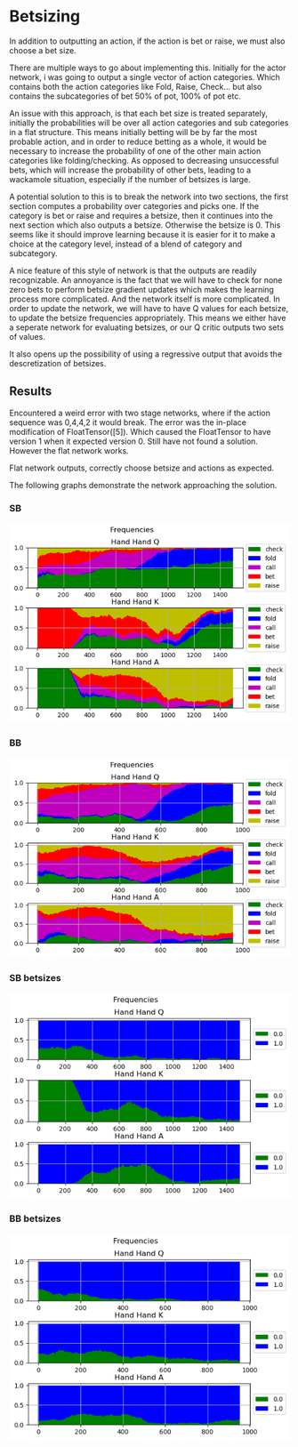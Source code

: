 # Betsizing

In addition to outputting an action, if the action is bet or raise, we must also choose a bet size.

There are multiple ways to go about implementing this. Initially for the actor network, i was going to output a single vector of action categories. Which contains both the action categories like Fold, Raise, Check... but also contains the subcategories of bet 50% of pot, 100% of pot etc. 

An issue with this approach, is that each bet size is treated separately, initially the probabilities will be over all action categories and sub categories in a flat structure. This means initially betting will be by far the most probable action, and in order to reduce betting as a whole, it would be necessary to increase the probability of one of the other main action categories like folding/checking. As opposed to decreasing unsuccessful bets, which will increase the probability of other bets, leading to a wackamole situation, especially if the number of betsizes is large. 

A potential solution to this is to break the network into two sections, the first section computes a probability over categories and picks one. If the category is bet or raise and requires a betsize, then it continues into the next section which also outputs a betsize. Otherwise the betsize is 0. This seems like it should improve learning because it is easier for it to make a choice at the category level, instead of a blend of category and subcategory. 

A nice feature of this style of network is that the outputs are readily recognizable. An annoyance is the fact that we will have to check for none zero bets to perform betsize gradient updates which makes the learning process more complicated. And the network itself is more complicated. In order to update the network, we will have to have Q values for each betsize, to update the betsize frequencies appropriately. This means we either have a seperate network for evaluating betsizes, or our Q critic outputs two sets of values.

It also opens up the possibility of using a regressive output that avoids the descretization of betsizes. 

## Results

Encountered a weird error with two stage networks, where if the action sequence was 0,4,4,2 it would break. The error was the in-place modification of FloatTensor([5]). Which caused the FloatTensor to have version 1 when it expected version 0. Still have not found a solution. However the flat network works.

Flat network outputs, correctly choose betsize and actions as expected.

The following graphs demonstrate the network approaching the solution.

### SB

![Graph](assets/betsizekuhn_Action_probabilities_for_SB.png)

### BB

![Graph](assets/betsizekuhn_Action_probabilities_for_BB.png)

### SB betsizes

![Graph](assets/kuhn_betsize_probabilities_for_SB.png)

### BB betsizes

![Graph](assets/kuhn_betsize_probabilities_for_BB.png)